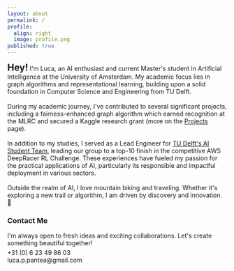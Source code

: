 ```yaml
---
layout: about
permalink: /
profile:
  align: right
  image: profile.png
published: true
---
```


<h2 style="display: inline;">Hey!</h2><p style="display: inline;"> I'm Luca, an AI enthusiast and current Master's student in Artificial Intelligence at the University of Amsterdam. My academic focus lies in graph algorithms and representational learning, building upon a solid foundation in Computer Science and Engineering from TU Delft.<br><br></p>   

<p style="display: inline;">During my academic journey, I've contributed to several significant projects, including a fairness-enhanced graph algorithm which earned recognition at the MLRC and secured a Kaggle research grant (more on the <a href="/projects/">Projects</a> page). <br><br></p>   

<p style="display: inline;"> In addition to my studies, I served as a Lead Engineer for <a href="https://www.teamepoch.net/">TU Delft's AI Student Team</a>, leading our group to a top-10 finish in the competitive AWS DeepRacer RL Challenge. These experiences have fueled my passion for the practical applications of AI, particularly its responsible and impactful deployment in various sectors.<br><br></p>


<p style="display: inline;">Outside the realm of AI, I love mountain biking and traveling. Whether it's exploring a new trail or algorithm, I am driven by discovery and innovation. 🚀</p>


<br>

<h3>Contact Me</h3>
<p style="margin-top: 0; margin-bottom: 5px;">I'm always open to fresh ideas and exciting collaborations. Let's create something beautiful together!</p>
<p style="margin-top: 0; margin-bottom: 5px;">
  <span style="display: inline-block; margin-right: 10px;">
    <i class="fas fa-phone-alt"></i> 
    <a href="tel:+31623498603" style="text-decoration: none; color: inherit;">+31 (0) 6 23 49 86 03</a>
  </span> <br>
  <span style="display: inline-block;">
    <i class="fas fa-envelope"></i> 
    <a href="mailto:luca.p.pantea@gmail.com" style="text-decoration: none; color: inherit;">luca.p.pantea@gmail.com</a>
  </span>
</p>
